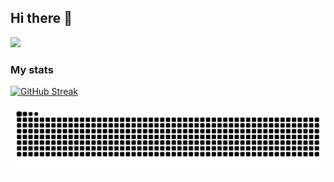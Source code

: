 ## Hi there 👋

<!--
**bw-devang-chhajed/bw-devang-chhajed** is a ✨ _special_ ✨ repository because its `README.md` (this file) appears on your GitHub profile.

Here are some ideas to get you started:

- 🔭 I’m currently working on ...
- 🌱 I’m currently learning ...
- 👯 I’m looking to collaborate on ...
- 🤔 I’m looking for help with ...
- 💬 Ask me about ...
- 📫 How to reach me: ...
- 😄 Pronouns: ...
- ⚡ Fun fact: ...
-->
![](https://komarev.com/ghpvc/?username=bw-devang-chhajed&color=green)

### My stats
[![GitHub Streak](https://streak-stats.demolab.com?user=bw-devang-chhajed&theme=vue-dark&exclude_days=Sun%2CSat&card_width=595)](https://streak-stats.demolab.com?user=bw-devang-chhajed&theme=vue-dark&exclude_days=Sun%2CSat&card_width=595)

<picture>
  <source media="(prefers-color-scheme: dark)" srcset="https://raw.githubusercontent.com/bw-devang-chhajed/bw-devang-chhajed/output/github-contribution-grid-snake-dark.svg">
  <source media="(prefers-color-scheme: light)" srcset="https://raw.githubusercontent.com/bw-devang-chhajed/bw-devang-chhajed/output/github-contribution-grid-snake.svg">
  <img alt="github contribution grid snake animation" src="https://raw.githubusercontent.com/bw-devang-chhajed/bw-devang-chhajed/output/github-contribution-grid-snake.svg">
</picture>
